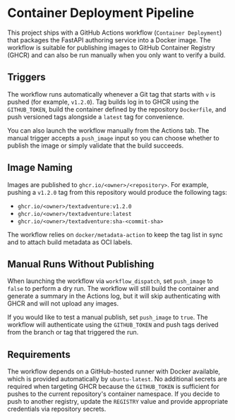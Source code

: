 # Container Deployment Pipeline

This project ships with a GitHub Actions workflow (`Container Deployment`) that
packages the FastAPI authoring service into a Docker image. The workflow is
suitable for publishing images to GitHub Container Registry (GHCR) and can also
be run manually when you only want to verify a build.

## Triggers

The workflow runs automatically whenever a Git tag that starts with `v` is
pushed (for example, `v1.2.0`). Tag builds log in to GHCR using the
`GITHUB_TOKEN`, build the container defined by the repository `Dockerfile`, and
push versioned tags alongside a `latest` tag for convenience.

You can also launch the workflow manually from the Actions tab. The manual
trigger accepts a `push_image` input so you can choose whether to publish the
image or simply validate that the build succeeds.

## Image Naming

Images are published to `ghcr.io/<owner>/<repository>`. For example, pushing a
`v1.2.0` tag from this repository would produce the following tags:

- `ghcr.io/<owner>/textadventure:v1.2.0`
- `ghcr.io/<owner>/textadventure:latest`
- `ghcr.io/<owner>/textadventure:sha-<commit-sha>`

The workflow relies on `docker/metadata-action` to keep the tag list in sync and
to attach build metadata as OCI labels.

## Manual Runs Without Publishing

When launching the workflow via `workflow_dispatch`, set `push_image` to `false`
to perform a dry run. The workflow will still build the container and generate a
summary in the Actions log, but it will skip authenticating with GHCR and will
not upload any images.

If you would like to test a manual publish, set `push_image` to `true`. The
workflow will authenticate using the `GITHUB_TOKEN` and push tags derived from
the branch or tag that triggered the run.

## Requirements

The workflow depends on a GitHub-hosted runner with Docker available, which is
provided automatically by `ubuntu-latest`. No additional secrets are required
when targeting GHCR because the `GITHUB_TOKEN` is sufficient for pushes to the
current repository's container namespace. If you decide to push to another
registry, update the `REGISTRY` value and provide appropriate credentials via
repository secrets.
